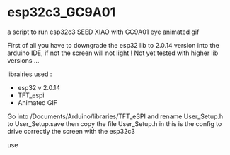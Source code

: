 # esp32c3_GC9A01
a script to run esp32c3 SEED XIAO with GC9A01 eye animated gif

First of all you have to downgrade the esp32 lib to 2.0.14 version into the arduino IDE, if not the screen will not light !
Not yet tested with higher lib versions ...

librairies used :
- esp32 v 2.0.14
- TFT_espi 
- Animated GIF

Go into /Documents/Arduino/libraries/TFT_eSPI and rename User_Setup.h to User_Setup.save
then copy the file User_Setup.h in this is the config to drive correctly the screen with the esp32c3


use 
